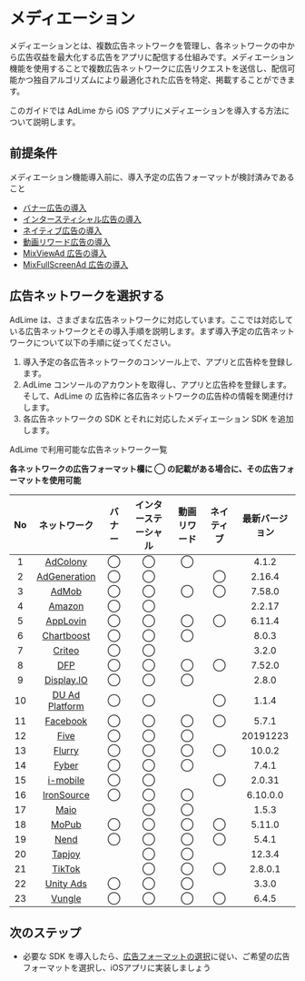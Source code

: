 # メディエーション
メディエーションとは、複数広告ネットワークを管理し、各ネットワークの中から広告収益を最大化する広告をアプリに配信する仕組みです。メディエーション機能を使用することで複数広告ネットワークに広告リクエストを送信し、配信可能かつ独自アルゴリズムにより最適化された広告を特定、掲載することができます。

このガイドでは AdLime から iOS アプリにメディエーションを導入する方法について説明します。

##  前提条件

メディエーション機能導入前に、導入予定の広告フォーマットが検討済みであること

- [バナー広告の導入](./banner.md)
- [インタースティシャル広告の導入](./Interstitial.md)
- [ネイティブ広告の導入](./native.md)
- [動画リワード広告の導入](./rewarded.md)
- [MixViewAd 広告の導入](./mixviewad.md)
- [MixFullScreenAd 広告の導入](./mixfullscreenad.md)

## 広告ネットワークを選択する

AdLime は、さまざまな広告ネットワークに対応しています。ここでは対応している広告ネットワークとその導入手順を説明します。まず導入予定の広告ネットワークについて以下の手順に従ってください。

 1. 導入予定の各広告ネットワークのコンソール上で、アプリと広告枠を登録します。
 2. AdLime コンソールのアカウントを取得し、アプリと広告枠を登録します。そして、AdLime の 広告枠に各広告ネットワークの広告枠の情報を関連付けします。
 3. 各広告ネットワークの SDK とそれに対応したメディエーション SDK を追加します。

AdLime で利用可能な広告ネットワーク一覧

**各ネットワークの広告フォーマット欄に ◯ の記載がある場合に、その広告フォーマットを使用可能**

| No  |  ネットワーク                 | バナー | インターステーシャル  | 動画リワード | ネイティブ | 最新バージョン |
|:---:|:-------------------------------------:|:------:|:----:|:--------:|:------:|:--------:|
| 1   | [AdColony](./mediation_adcolony.md)        | ◯      | ◯    | ◯        |        | 4.1.2    |
| 2   | [AdGeneration](./mediation_adgeneration.md)| ◯      | ◯    |          | ◯      | 2.16.4   |
| 3   | [AdMob](./mediation_admob.md)              | ◯      | ◯    | ◯        | ◯      | 7.58.0   |
| 4   | [Amazon](./mediation_amazon.md)            | ◯      | ◯    |          |        | 2.2.17   |
| 5   | [AppLovin](./mediation_applovin.md)        | ◯      | ◯    | ◯        |     ◯  | 6.11.4   |
| 6   | [Chartboost](./mediation_chartboost.md)    | ◯      | ◯    | ◯        |        | 8.0.3    |
| 7   | [Criteo](./mediation_criteo.md)            | ◯      | ◯    |          |        | 3.2.0    |
| 8   | [DFP](./mediation_dfp.md)                  | ◯      | ◯    | ◯        | ◯      | 7.52.0   |
| 9   | [Display.IO](./mediation_display_io.md)    | ◯      | ◯    |    ◯     |        | 2.8.0    |
| 10  | [DU Ad Platform](./mediation_du_ad_platform.md) | ◯ | ◯    |          | ◯      | 1.1.4    |
| 11  | [Facebook](./mediation_facebook.md)        | ◯      | ◯    | ◯        | ◯      | 5.7.1    |
| 12  | [Five](./mediation_five.md)                | ◯      | ◯    | ◯        |        | 20191223 |
| 13  | [Flurry](./mediation_flurry.md)            | ◯      | ◯    | ◯        | ◯      | 10.0.2   |
| 14  | [Fyber](./mediation_fyber.md)              | ◯      | ◯    | ◯        |        | 7.4.1    |
| 15  | [i-mobile](./mediation_imobile.md)         | ◯      | ◯    |          | ◯      | 2.0.31   |
| 16  | [IronSource](./mediation_ironsource.md)    | ◯      | ◯    | ◯        |        | 6.10.0.0 |
| 17  | [Maio](./mediation_maio.md)                |        | ◯    | ◯        |        | 1.5.3    |
| 18  | [MoPub](./mediation_mopub.md)              | ◯      | ◯    | ◯        | ◯      | 5.11.0   |
| 19  | [Nend](./mediation_nend.md)                | ◯      | ◯    | ◯        | ◯      | 5.4.1    |
| 20  | [Tapjoy](./mediation_tapjoy.md)            |        | ◯    | ◯        |        | 12.3.4   |
| 21  | [TikTok](./mediation_tiktok.md)            |        | ◯    | ◯        | ◯      | 2.8.0.1  |
| 22  | [Unity Ads](./mediation_unity_ads.md)      | ◯      | ◯    | ◯        |        | 3.3.0    |
| 23  | [Vungle](./mediation_vungle.md)            | ◯      | ◯    | ◯        | ◯      | 6.4.5    |


## 次のステップ
- 必要な SDK を導入したら、[広告フォーマットの選択](./adformat.md)に従い、ご希望の広告フォーマットを選択し、iOSアプリに実装しましょう

